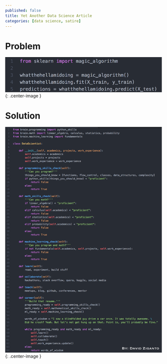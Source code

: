 ```yaml
---
published: false
title: Yet Another Data Science Article
categories: [data science, satire]
---
```


# Problem
![image](/assets/images/magic_algorithm.png?raw=true){: .center-image }

# Solution
![image](/assets/images/ds_solution.png?raw=true){: .center-image }

